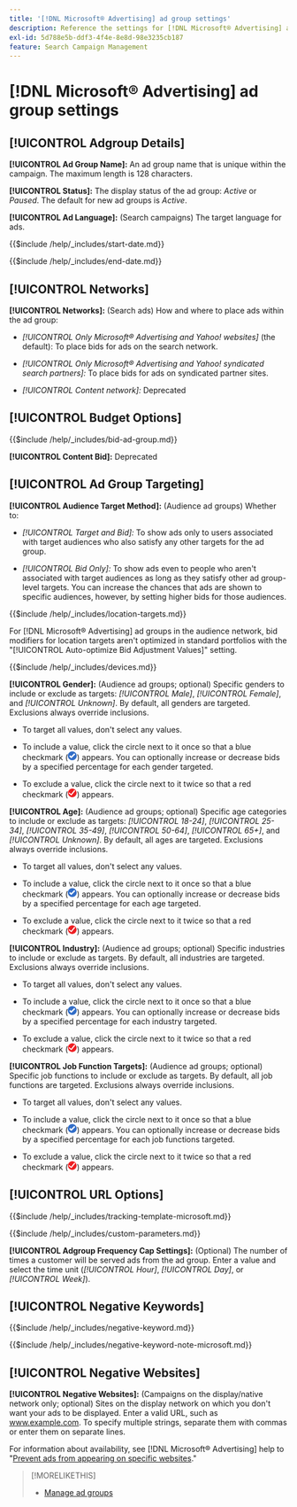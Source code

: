 ```yaml
---
title: '[!DNL Microsoft® Advertising] ad group settings'
description: Reference the settings for [!DNL Microsoft® Advertising] ad groups.
exl-id: 5d788e5b-ddf3-4f4e-8e8d-98e3235cb187
feature: Search Campaign Management
---
```

# [!DNL Microsoft® Advertising] ad group settings

## [!UICONTROL Adgroup Details]

**[!UICONTROL Ad Group Name]:** An ad group name that is unique within the campaign. The maximum length is 128 characters.

**[!UICONTROL Status]:** The display status of the ad group: *Active* or *Paused*. The default for new ad groups is *Active*.

**[!UICONTROL Ad Language]:** (Search campaigns) The target language for ads.

<!-- **[!UICONTROL Start Date]:** -->

{{$include /help/_includes/start-date.md}}

<!-- **[!UICONTROL End Date]:** -->

{{$include /help/_includes/end-date.md}}

## [!UICONTROL Networks]

**[!UICONTROL Networks]:** (Search ads) How and where to place ads within the ad group:

* *[!UICONTROL Only Microsoft® Advertising and Yahoo! websites]* (the default): To place bids for ads on the search network.

* *[!UICONTROL Only Microsoft® Advertising and Yahoo! syndicated search partners]:* To place bids for ads on syndicated partner sites.

* *[!UICONTROL Content network]:* Deprecated

## [!UICONTROL Budget Options]

<!-- **[!UICONTROL Bid]:** -->

{{$include /help/_includes/bid-ad-group.md}}

**[!UICONTROL Content Bid]:** Deprecated

## [!UICONTROL Ad Group Targeting]

**[!UICONTROL Audience Target Method]:** (Audience ad groups) Whether to:

* *[!UICONTROL Target and Bid]:* To show ads only to users associated with target audiences who also satisfy any other targets for the ad group.

* *[!UICONTROL Bid Only]:* To show ads even to people who aren't associated with target audiences as long as they satisfy other ad group-level targets. You can increase the chances that ads are shown to specific audiences, however, by setting higher bids for those audiences.

<!-- **[!UICONTROL Location Target]:** -->

{{$include /help/_includes/location-targets.md}}

For [!DNL Microsoft® Advertising] ad groups in the audience network, bid modifiers for location targets aren't optimized in standard portfolios with the "[!UICONTROL Auto-optimize Bid Adjustment Values]" setting.

<!-- **[!UICONTROL Devices]:** -->

{{$include /help/_includes/devices.md}}

**[!UICONTROL Gender]:** (Audience ad groups; optional) Specific genders to include or exclude as targets: *[!UICONTROL Male]*, *[!UICONTROL Female]*, and *[!UICONTROL Unknown]*. By default, all genders are targeted. Exclusions always override inclusions.

* To target all values, don't select any values.

* To include a value, click the circle next to it once so that a blue checkmark (![Include](/help/search-social-commerce/assets/include.png "Include")) appears. You can optionally increase or decrease bids by a specified percentage for each gender targeted.

* To exclude a value, click the circle next to it twice so that a red checkmark (![Exclude](/help/search-social-commerce/assets/exclude.png "Exclude")) appears.

**[!UICONTROL Age]:** (Audience ad groups; optional) Specific age categories to include or exclude as targets: *[!UICONTROL 18-24]*, *[!UICONTROL 25-34]*, *[!UICONTROL 35-49]*, *[!UICONTROL 50-64]*, *[!UICONTROL 65+]*, and *[!UICONTROL Unknown]*. By default, all ages are targeted. Exclusions always override inclusions.

* To target all values, don't select any values.

* To include a value, click the circle next to it once so that a blue checkmark (![Include](/help/search-social-commerce/assets/include.png "Include")) appears. You can optionally increase or decrease bids by a specified percentage for each age targeted.

* To exclude a value, click the circle next to it twice so that a red checkmark (![Exclude](/help/search-social-commerce/assets/exclude.png "Exclude")) appears.

**[!UICONTROL Industry]:** (Audience ad groups; optional) Specific industries to include or exclude as targets. By default, all industries are targeted. Exclusions always override inclusions.

* To target all values, don't select any values.

* To include a value, click the circle next to it once so that a blue checkmark (![Include](/help/search-social-commerce/assets/include.png "Include")) appears. You can optionally increase or decrease bids by a specified percentage for each industry targeted.

* To exclude a value, click the circle next to it twice so that a red checkmark (![Exclude](/help/search-social-commerce/assets/exclude.png "Exclude")) appears.

**[!UICONTROL Job Function Targets]:** (Audience ad groups; optional) Specific job functions to include or exclude as targets. By default, all job functions are targeted. Exclusions always override inclusions.

* To target all values, don't select any values.

* To include a value, click the circle next to it once so that a blue checkmark (![Include](/help/search-social-commerce/assets/include.png "Include")) appears. You can optionally increase or decrease bids by a specified percentage for each job functions targeted.

* To exclude a value, click the circle next to it twice so that a red checkmark (![Exclude](/help/search-social-commerce/assets/exclude.png "Exclude")) appears.

## [!UICONTROL URL Options]

<!-- **[!UICONTROL Tracking Template]:** -->

{{$include /help/_includes/tracking-template-microsoft.md}}

<!-- **[!UICONTROL Custom Parameters]:** -->

{{$include /help/_includes/custom-parameters.md}}

**[!UICONTROL Adgroup Frequency Cap Settings]:** (Optional) The number of times a customer will be served ads from the ad group. Enter a value and select the time unit (*[!UICONTROL Hour]*, *[!UICONTROL Day]*, or *[!UICONTROL Week]*).

## [!UICONTROL Negative Keywords]

<!-- **[!UICONTROL Negative Keywords]:** -->

{{$include /help/_includes/negative-keyword.md}}

<!-- Note for **[!UICONTROL Negative Keywords]:** -->

{{$include /help/_includes/negative-keyword-note-microsoft.md}}

## [!UICONTROL Negative Websites]

**[!UICONTROL Negative Websites]:** (Campaigns on the display/native network only; optional) Sites on the display network on which you don't want your ads to be displayed. Enter a valid URL, such as www.example.com. To specify multiple strings, separate them with commas or enter them on separate lines.

For information about availability, see [!DNL Microsoft® Advertising] help to "[Prevent ads from appearing on specific websites](https://help.ads.microsoft.com/#apex/bae/en/14061/0)."

>[!MORELIKETHIS]
>
>* [Manage ad groups](/help/search-social-commerce/campaign-management/campaigns/ad-group-manage.md)
